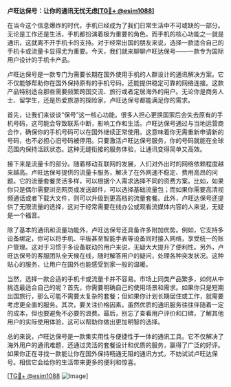 **卢旺达保号：让你的通讯无忧无虑[[TG💪+ @esim1088](https://t.me/s/esim1088)]**

在当今这个信息爆炸的时代，手机已经成为了我们日常生活中不可或缺的一部分。无论是工作还是生活，手机都扮演着极为重要的角色。而手机的核心功能之一就是通讯，这就离不开手机卡的支持。对于经常出国的朋友来说，选择一款适合自己的手机卡或流量卡显得尤为重要。今天，我们就来聊聊卢旺达保号——一款专为国际用户设计的手机卡产品。

卢旺达保号是一款专门为需要长期在国外使用手机的人群设计的通讯解决方案。它不仅能够帮助你在国外保持原有的手机号码，还能提供稳定可靠的网络连接。这款产品特别适合那些需要频繁跨国交流、旅行或者定居海外的用户。无论你是商务人士、留学生，还是热爱旅游的探险家，卢旺达保号都能满足你的需求。

首先，让我们来谈谈“保号”这一核心功能。很多人担心更换国家后会失去原有的手机号码，这可能会导致联系中断，影响工作和生活。卢旺达保号通过与当地运营商合作，确保你的手机号码可以在国外继续正常使用。这意味着你无需重新申请新的号码，也不必担心旧号码被停用。只要激活卢旺达保号服务，你的号码就能在全球范围内保持活跃状态。这种无缝衔接的服务体验，让通讯变得简单又高效。

接下来是流量卡的部分。随着移动互联网的发展，人们对外出时的网络依赖程度越来越高。卢旺达保号提供的流量卡服务，解决了在外网速不稳定、费用高昂的问题。它的流量套餐灵活多样，可以根据个人需求选择不同的资费方案。比如，如果你只是偶尔需要浏览网页或发送邮件，可以选择基础流量包；而如果你需要高清视频通话或者下载大文件，则可以升级到更高档的流量套餐。此外，卢旺达保号还提供了无限流量的选择，这对于经常需要在线办公或观看流媒体内容的人来说，无疑是一个福音。

除了基本的通讯和流量功能外，卢旺达保号还具备许多附加优势。例如，它支持多设备绑定，你可以将手机、平板甚至智能手表等设备同时接入网络，享受统一的账户管理。这对于习惯于多设备联动的用户来说，无疑大大提升了便利性。另外，卢旺达保号的客服团队全天候在线，随时解答用户的疑问，处理各种突发状况。这种贴心的服务，让用户在国外也能感受到家一般的温暖。

当然，选择一款合适的手机卡或流量卡并不容易。市场上同类产品繁多，如何从中挑选最适合自己的呢？首先，你需要明确自己的使用场景和需求。如果你只是短期出国旅行，那么可能不需要太复杂的套餐；但如果你计划长期居住或工作，就需要考虑更全面的服务。其次，要关注价格因素。虽然优质的通讯服务往往伴随着一定的成本，但也要避免不必要的浪费。最后，别忘了查看用户评价和口碑，了解其他用户的实际使用体验，这可以帮助你做出更加明智的选择。

总的来说，卢旺达保号是一款集实用性与便捷性于一体的通讯工具。它不仅解决了海外用户的通讯难题，还通过灵活的套餐设计和优质的服务，赢得了广泛的好评。如果你正在寻找一款能让你在国外保持畅通无阻的通讯方式，不妨试试卢旺达保号。相信它会给你的生活带来更多的便利和惊喜。

[[TG💪+ @esim1088](https://t.me/s/esim1088) ![Image](https://i.postimg.cc/4NQfJmqS/Snipaste-2025-05-13-00-14-12.png)]